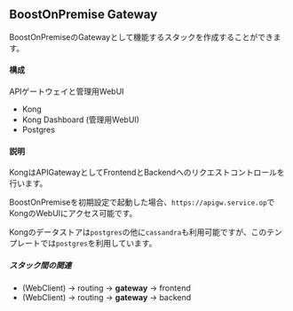 ## BoostOnPremise Gateway

BoostOnPremiseのGatewayとして機能するスタックを作成することができます。

#### 構成

APIゲートウェイと管理用WebUI

- Kong
- Kong Dashboard (管理用WebUI)
- Postgres

#### 説明

KongはAPIGatewayとしてFrontendとBackendへのリクエストコントロールを行います。

BoostOnPremiseを初期設定で起動した場合、`https://apigw.service.op`でKongのWebUIにアクセス可能です。

Kongのデータストアは`postgres`の他に`cassandra`も利用可能ですが、このテンプレートでは`postgres`を利用しています。

##### スタック間の関連

- (WebClient) -> routing -> **gateway** -> frontend
- (WebClient) -> routing -> **gateway** -> backend
